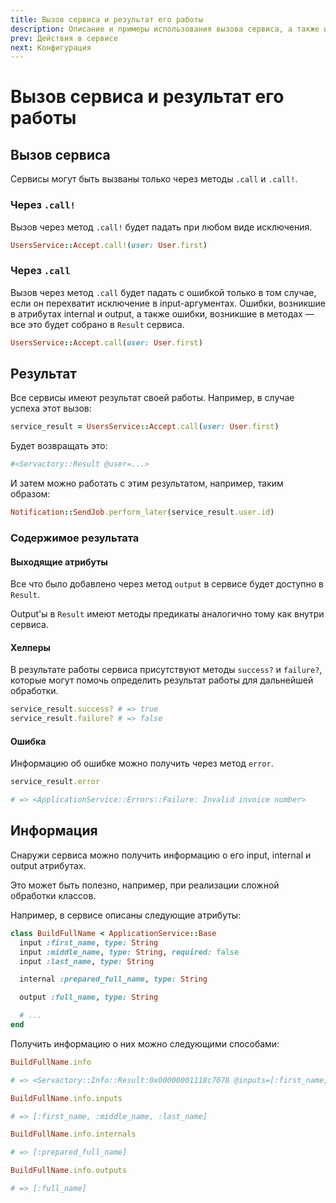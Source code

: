 ```yaml
---
title: Вызов сервиса и результат его работы
description: Описание и примеры использования вызова сервиса, а также информация про результата его работы
prev: Действия в сервисе
next: Конфигурация
---
```


# Вызов сервиса и результат его работы

## Вызов сервиса

Сервисы могут быть вызваны только через методы `.call` и `.call!`.

### Через `.call!`

Вызов через метод `.call!` будет падать при любом виде исключения.

```ruby
UsersService::Accept.call!(user: User.first)
```

### Через `.call`

Вызов через метод `.call` будет падать с ошибкой только в том случае, если он перехватит исключение в input-аргументах.
Ошибки, возникшие в атрибутах internal и output, а также ошибки, возникшие в методах — все это будет собрано в `Result` сервиса.

```ruby
UsersService::Accept.call(user: User.first)
```

## Результат

Все сервисы имеют результат своей работы. Например, в случае успеха этот вызов:

```ruby
service_result = UsersService::Accept.call(user: User.first)
```

Будет возвращать это:

```ruby
#<Servactory::Result @user=...>
```

И затем можно работать с этим результатом, например, таким образом:

```ruby
Notification::SendJob.perform_later(service_result.user.id)
```

### Содержимое результата

#### Выходящие атрибуты

Все что было добавлено через метод `output` в сервисе будет доступно в `Result`.

Output'ы в `Result` имеют методы предикаты аналогично тому как внутри сервиса.

#### Хелперы

В результате работы сервиса присутствуют методы `success?` и `failure?`,
которые могут помочь определить результат работы для дальнейшей обработки.

```ruby
service_result.success? # => true
service_result.failure? # => false
```

#### Ошибка

Информацию об ошибке можно получить через метод `error`.

```ruby
service_result.error

# => <ApplicationService::Errors::Failure: Invalid invoice number>
```

## Информация

Снаружи сервиса можно получить информацию о его input, internal и output атрибутах.

Это может быть полезно, например, при реализации сложной обработки классов.

Например, в сервисе описаны следующие атрибуты:

```ruby
class BuildFullName < ApplicationService::Base
  input :first_name, type: String
  input :middle_name, type: String, required: false
  input :last_name, type: String

  internal :prepared_full_name, type: String

  output :full_name, type: String

  # ...
end
```

Получить информацию о них можно следующими способами:

```ruby
BuildFullName.info

# => <Servactory::Info::Result:0x00000001118c7078 @inputs=[:first_name, :middle_name, :last_name], @internals=[:prepared_full_name], @outputs=[:full_name]>
```

```ruby
BuildFullName.info.inputs

# => [:first_name, :middle_name, :last_name]
```

```ruby
BuildFullName.info.internals

# => [:prepared_full_name]
```

```ruby
BuildFullName.info.outputs

# => [:full_name]
```

